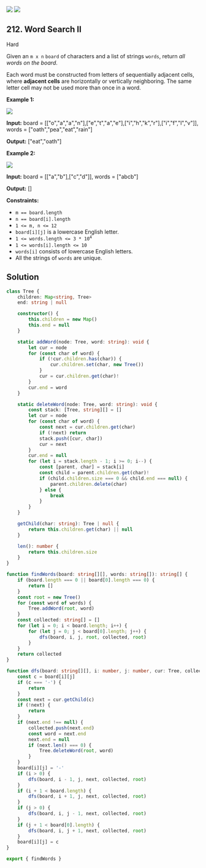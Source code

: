 [![](https://img.shields.io/github/stars/LeetCode-in-TypeScript/LeetCode-in-TypeScript?label=Stars&style=flat-square)](https://github.com/LeetCode-in-TypeScript/LeetCode-in-TypeScript)
[![](https://img.shields.io/github/forks/LeetCode-in-TypeScript/LeetCode-in-TypeScript?label=Fork%20me%20on%20GitHub%20&style=flat-square)](https://github.com/LeetCode-in-TypeScript/LeetCode-in-TypeScript/fork)

## 212\. Word Search II

Hard

Given an `m x n` `board` of characters and a list of strings `words`, return _all words on the board_.

Each word must be constructed from letters of sequentially adjacent cells, where **adjacent cells** are horizontally or vertically neighboring. The same letter cell may not be used more than once in a word.

**Example 1:**

![](https://assets.leetcode.com/uploads/2020/11/07/search1.jpg)

**Input:** board = \[\["o","a","a","n"],["e","t","a","e"],["i","h","k","r"],["i","f","l","v"]], words = ["oath","pea","eat","rain"]

**Output:** ["eat","oath"] 

**Example 2:**

![](https://assets.leetcode.com/uploads/2020/11/07/search2.jpg)

**Input:** board = \[\["a","b"],["c","d"]], words = ["abcb"]

**Output:** [] 

**Constraints:**

*   `m == board.length`
*   `n == board[i].length`
*   `1 <= m, n <= 12`
*   `board[i][j]` is a lowercase English letter.
*   <code>1 <= words.length <= 3 * 10<sup>4</sup></code>
*   `1 <= words[i].length <= 10`
*   `words[i]` consists of lowercase English letters.
*   All the strings of `words` are unique.

## Solution

```typescript
class Tree {
    children: Map<string, Tree>
    end: string | null

    constructor() {
        this.children = new Map()
        this.end = null
    }

    static addWord(node: Tree, word: string): void {
        let cur = node
        for (const char of word) {
            if (!cur.children.has(char)) {
                cur.children.set(char, new Tree())
            }
            cur = cur.children.get(char)!
        }
        cur.end = word
    }

    static deleteWord(node: Tree, word: string): void {
        const stack: [Tree, string][] = []
        let cur = node
        for (const char of word) {
            const next = cur.children.get(char)
            if (!next) return
            stack.push([cur, char])
            cur = next
        }
        cur.end = null
        for (let i = stack.length - 1; i >= 0; i--) {
            const [parent, char] = stack[i]
            const child = parent.children.get(char)!
            if (child.children.size === 0 && child.end === null) {
                parent.children.delete(char)
            } else {
                break
            }
        }
    }

    getChild(char: string): Tree | null {
        return this.children.get(char) || null
    }

    len(): number {
        return this.children.size
    }
}

function findWords(board: string[][], words: string[]): string[] {
    if (board.length === 0 || board[0].length === 0) {
        return []
    }
    const root = new Tree()
    for (const word of words) {
        Tree.addWord(root, word)
    }
    const collected: string[] = []
    for (let i = 0; i < board.length; i++) {
        for (let j = 0; j < board[0].length; j++) {
            dfs(board, i, j, root, collected, root)
        }
    }
    return collected
}

function dfs(board: string[][], i: number, j: number, cur: Tree, collected: string[], root: Tree): void {
    const c = board[i][j]
    if (c === '-') {
        return
    }
    const next = cur.getChild(c)
    if (!next) {
        return
    }
    if (next.end !== null) {
        collected.push(next.end)
        const word = next.end
        next.end = null
        if (next.len() === 0) {
            Tree.deleteWord(root, word)
        }
    }
    board[i][j] = '-'
    if (i > 0) {
        dfs(board, i - 1, j, next, collected, root)
    }
    if (i + 1 < board.length) {
        dfs(board, i + 1, j, next, collected, root)
    }
    if (j > 0) {
        dfs(board, i, j - 1, next, collected, root)
    }
    if (j + 1 < board[0].length) {
        dfs(board, i, j + 1, next, collected, root)
    }
    board[i][j] = c
}

export { findWords }
```
